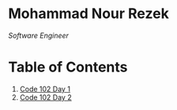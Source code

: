 # Mohammad Nour Rezek
*Software Engineer*

# Table of Contents
1. [Code 102 Day 1](https://github.com/Mohammad-Nour-Rezek/Reading-Notes/reading-notes-day1)
2. [Code 102 Day 2](https://github.com/Mohammad-Nour-Rezek/Reading-Notes/reading-notes-day2)
